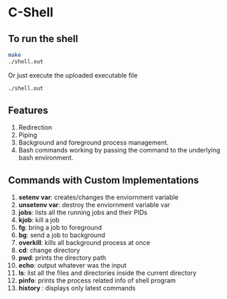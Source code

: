 # C-Shell

## To run the shell
```bash
make
./shell.out
```
Or just execute the uploaded executable file
```bash
./shell.out
```

## Features
1. Redirection
2. Piping
3. Background and foreground process management.
1. Bash commands working by passing the command to the underlying bash environment.

## Commands with Custom Implementations
1. **setenv var**: creates/changes the enviornment variable
2. **unsetenv ​var**: destroy the enviornment variable var
3. **jobs**: lists all the running jobs and their PIDs
4. **kjob**: kill a job
5. **fg**: bring a job to foreground
6. **bg**: send a job to background
7. **overkill**: kills all background process at once
8. **cd**: change directory
9. **pwd**: prints the directory path
10. **echo**: output whatever was the input
11. **ls**: list all the files and directories inside the current directory
12. ​**pinfo**: prints the process related info of shell program
13. **history <num>**: displays only latest <num> commands